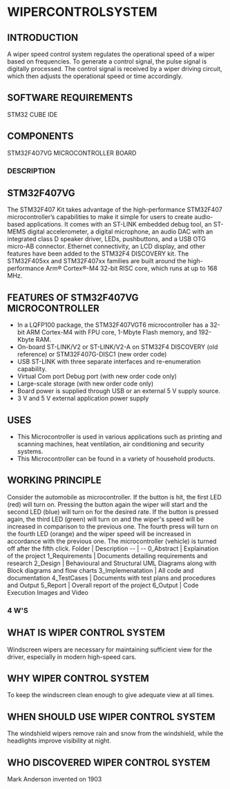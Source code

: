# WIPERCONTROLSYSTEM
## INTRODUCTION
A wiper speed control system regulates the operational speed of a wiper based on frequencies. To generate a control signal, the pulse signal is digitally processed. The control signal is received by a wiper driving circuit, which then adjusts the operational speed or time accordingly.  
## SOFTWARE REQUIREMENTS
 STM32 CUBE IDE
## COMPONENTS
  STM32F4O7VG MICROCONTROLLER BOARD
### DESCRIPTION
## STM32F407VG
 The STM32F407 Kit takes advantage of the high-performance STM32F407 microcontroller’s capabilities to make it simple for users to create audio-based applications. It comes with an ST-LINK embedded debug tool, an ST-MEMS digital accelerometer, a digital microphone, an audio DAC with an integrated class D speaker driver, LEDs, pushbuttons, and a USB OTG micro-AB connector. Ethernet connectivity, an LCD display, and other features have been added to the STM32F4 DISCOVERY kit. The STM32F405xx and STM32F407xx families are built around the high-performance Arm® Cortex®-M4 32-bit RISC core, which runs at up to 168 MHz.
 ## FEATURES OF STM32F407VG MICROCONTROLLER
  * In a LQFP100 package, the STM32F407VGT6 microcontroller has a 32-bit ARM Cortex-M4 with FPU core, 1-Mbyte Flash memory, and 192-Kbyte RAM.
  * On-board ST-LINK/V2 or ST-LINK/V2-A on STM32F4 DISCOVERY (old reference) or STM32F407G-DISC1 (new order code)
  * USB ST-LINK with three separate interfaces and re-enumeration capability.
  * Virtual Com port Debug port (with new order code only)
  * Large-scale storage (with new order code only)
  * Board power is supplied through USB or an external 5 V supply source.
  * 3 V and 5 V external application power supply
 ## USES
  * This Microcontroller is used in various applications such as printing and scanning machines, heat ventilation, air conditioning and security systems. 
  * This Microcontroller can be found in a variety of household products.
 ## WORKING PRINCIPLE
Consider the automobile as microcontroller. If the button is hit, the first LED (red) will turn on. Pressing the button again the wiper will start and the second LED (blue) will turn on for the desired rate. If the button is pressed again, the third LED (green) will turn on and the wiper's speed will be increased in comparison to the previous one. The fourth press will turn on the fourth LED (orange) and the wiper speed will be increased in accordance with the previous one. The microcontroller (vehicle) is turned off after the fifth click.
Folder | Description
-- | --
0_Abstract | Explaination of the project
1_Requirements | Documents detailing requirements and research
2_Design	| Behavioural and Structural UML Diagrams along with Block diagrams and flow charts
3_Implemenatation	 | All code and documentation
4_TestCases	| Documents with test plans and procedures and Output
5_Report	| Overall report of the project
6_Output	| Code Execution Images and Video
 ### 4 W'S
 ## WHAT IS WIPER CONTROL SYSTEM
  Windscreen wipers are necessary for maintaining sufficient view for the driver, especially in modern high-speed cars.
 ## WHY WIPER CONTROL SYSTEM
   To keep the windscreen clean enough to give adequate view at all times.
 ## WHEN SHOULD USE WIPER CONTROL SYSTEM 
  The windshield wipers remove rain and snow from the windshield, while the headlights improve visibility at night.
 ## WHO DISCOVERED WIPER CONTROL SYSTEM
  Mark Anderson invented on 1903

